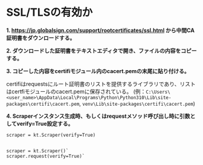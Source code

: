 # SSL/TLSの有効か

**1. https://jp.globalsign.com/support/rootcertificates/ssl.html から中間CA証明書をダウンロードする。**

**2. ダウンロードした証明書をテキストエディタで開き、ファイルの内容をコピーする。**

**3. コピーした内容をcertifiモジュール内のcacert.pemの末尾に貼り付ける。**

certifiはrequestsにルート証明書のリストを提供するライブラリであり、リストはcertfiモジュールのcacert.pemに保存されている。
(例：`C:\Users\<user_name>\AppData\Local\Programs\Python\Python310\Lib\site-packages\certifi\cacert.pem`, `venv\Lib\site-packages\certifi\cacert.pem`)

**4. Scraperインスタンス生成時、もしくはrequestメソッド呼び出し時に引数としてverify=True設定する。**

    scraper = kt.Scraper(verify=True)


    scraper = kt.Scraper()`
    scraper.request(verify=True)`